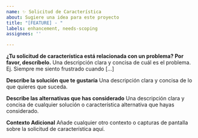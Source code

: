 ```yaml
---
name: ✨ Solicitud de Característica
about: Sugiere una idea para este proyecto
title: "[FEATURE] - "
labels: enhancement, needs-scoping
assignees: ''

---
```


**¿Tu solicitud de característica está relacionada con un problema? Por favor, descríbelo.**
Una descripción clara y concisa de cuál es el problema. Ej. Siempre me siento frustrado cuando [...]

**Describe la solución que te gustaría**
Una descripción clara y concisa de lo que quieres que suceda.

**Describe las alternativas que has considerado**
Una descripción clara y concisa de cualquier solución o característica alternativa que hayas considerado.

**Contexto Adicional**
Añade cualquier otro contexto o capturas de pantalla sobre la solicitud de característica aquí.
